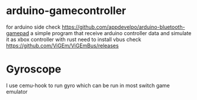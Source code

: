 # arduino-gamecontroller
for arduino side check https://github.com/appdevelpo/arduino-bluetooth-gamepad
a simple program that receive arduino controller data  and simulate it as xbox controller with rust 
need to install vbus 
check https://github.com/ViGEm/ViGEmBus/releases
# Gyroscope 
I use cemu-hook to run gyro which can be run in most switch game emulator 
